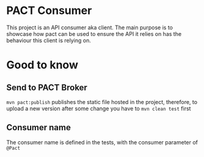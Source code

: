 # PACT Consumer

This project is an API consumer aka client. The main purpose is to showcase how pact can be used to ensure the API it
relies on has the behaviour this client is relying on.

# Good to know
## Send to PACT Broker
`mvn pact:publish` publishes the static file hosted in the project, therefore, to upload a new version after some change
you have to `mvn clean test` first

## Consumer name
The consumer name is defined in the tests, with the consumer parameter of `@Pact`

##


